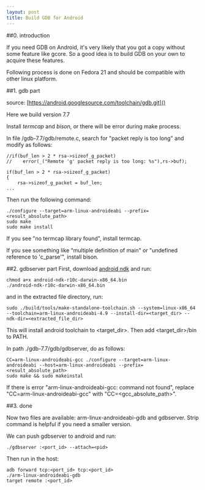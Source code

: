 ```yaml
---
layout: post
title: Build GDB for Android
---
```


##0. introduction

If you need GDB on Android, it's very likely that you got a copy without some feature like gcore. So a good idea is to build GDB on your own to acquire these features.

Following process is done on Fedora 21 and should be compatible with other linux platform.

##1. gdb part

source: [https://android.googlesource.com/toolchain/gdb.git]()

Here we build version 7.7

Install *termcap* and *bison*, or there will be error during make process.

In file /gdb-7.7/gdb/remote.c, search for "packet reply is too long" and modify as follows:

    //if(buf_len > 2 * rsa->sizeof_g_packet)
    //    error(_("Remote 'g' packet reply is too long: %s"),rs->buf);
    
    if(buf_len > 2 * rsa->sizeof_g_packet)
    {
        rsa->sizeof_g_packet = buf_len;
    ...

Then run the following command:

    ./configure --target=arm-linux-androideabi --prefix=<result_absolute_path>
    sudo make
    sudo make install

If you see "no termcap library found", install termcap.

If you see something like "multiple definition of main" or "undefined reference to 'c_parse'", install bison.

##2. gdbserver part
First, download [android ndk](http://developer.android.com/tools/sdk/ndk/index.html) and run:

    chmod a+x android-ndk-r10c-darwin-x86_64.bin
    ./android-ndk-r10c-darwin-x86_64.bin

and in the extracted file directory, run:

    sudo ./build/tools/make-standalone-toolchain.sh --system=linux-x86_64 --toolchain=arm-linux-androideabi-4.9 --install-dir=<target_dir> --ndk-dir=<extracted_file_dir>

This will install android toolchain to <target_dir>. Then add <target_dir>/bin to PATH.

In path ./gdb-7.7/gdb/gdbserver, do as follows:

    CC=arm-linux-androideabi-gcc ./configure --target=arm-linux-androideabi --host=arm-linux-androideabi --prefix=<result_absolute_path>
    sudo make && sudo makeinstal

If there is error "arm-linux-androideabi-gcc: command not found", replace "CC=arm-linux-androideabi-gcc" with "CC=<gcc_absolute_path>".

##3. done

Now two files are available: arm-linux-androideabi-gdb and gdbserver. Strip command is helpful if you need a smaller version.

We can push gdbserver to android and run:

    ./gdbserver :<port_id> --attach=<pid>

Then run in the host:

    adb forward tcp:<port_id> tcp:<port_id>
    ./arm-linux-androideabi-gdb
    target remote :<port_id>